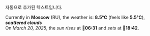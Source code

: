 
자동으로 추가된 텍스트입니다.

<!--START_SECTION:weather:moscow-->
Currently in **Moscow** (RU), the weather is: **8.5°C** (feels like **5.5°C**), ***scattered clouds***<br/>
On *March 20, 2025*, the *sun rises* at 🌅**06:31** and *sets* at 🌇**18:42**.
<!--END_SECTION:weather-->
